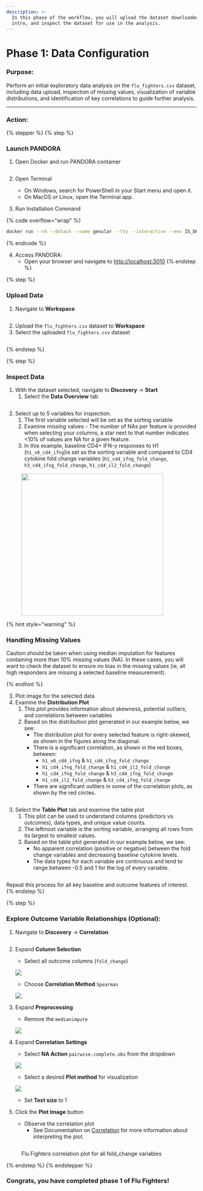 ```yaml
---
description: >-
  In this phase of the workflow, you will upload the dataset downloaded in the
  intro, and inspect the dataset for use in the analysis.
---
```


# Phase 1: Data Configuration

### Purpose:

Perform an initial exploratory data analysis on the `flu_fighters.csv` dataset, including data upload, inspection of missing values, visualization of variable distributions, and identification of key correlations to guide further analysis.

***

### Action:

{% stepper %}
{% step %}
### Launch PANDORA

1.  Open Docker and run PANDORA container



    <figure><img src="../.gitbook/assets/FF_Phase1_Launch Docker_annotated.png" alt=""><figcaption></figcaption></figure>
2. Open Terminal
   * On Windows, search for PowerShell in your Start menu and open it.
   * On MacOS or Linux, open the Terminal app.
3. Run Installation Command

{% code overflow="wrap" %}
```bash
docker run --rm --detach --name genular --tty --interactive --env IS_DOCKER='true' --env TZ=Europe/London --oom-kill-disable --volume genular_frontend_latest:/var/www/genular/pandora --volume genular_backend_latest:/var/www/genular/pandora-backend --volume genular_data_latest:/mnt/usrdata --publish 3010:3010 --publish 3011:3011 --publish 3012:3012 --publish 3013:3013 genular/pandora:latest
```
{% endcode %}

4. Access PANDORA:
   * Open your browser and navigate to [http://localhost:3010](http://localhost:3010)
{% endstep %}

{% step %}
### Upload Data

1. Navigate to **Workspace**

<figure><img src="../.gitbook/assets/FF_Phase1_Workspace_annotated.png" alt=""><figcaption></figcaption></figure>

2. Upload the `flu_fighters.csv` dataset to **Workspace**
3. Select the uploaded `flu_fighters.csv` dataset

<figure><img src="../.gitbook/assets/FF_Phase1_Workspace_Select Dataset_annotated.png" alt=""><figcaption></figcaption></figure>
{% endstep %}

{% step %}
### Inspect Data

1. With the dataset selected, navigate to **Discovery** -> **Start**
   1. Select the **Data Overview** tab

<figure><img src="../.gitbook/assets/FF_Phase1_Discovery_Data Overview_annotated.png" alt=""><figcaption></figcaption></figure>

2. Select up to 5 variables for inspection.
   1. The first variable selected will be set as the sorting variable
   2. Examine missing values - The number of NAs per feature is provided when selecting your columns, a star next to that number indicates <10% of values are NA for a given feature.
   3. In this example, baseline CD4+ IFN-γ responses to H1 (`h1_v0_cd4_ifng`)is set as the sorting variable and compared to CD4 cytokine fold change variables (`h1_cd4_ifng_fold_change`, `h3_cd4_ifng_fold_change`, `h1_cd4_il2_fold_change`)

<figure><img src="../.gitbook/assets/FF_Phase1_Data Discovery_Column Selection.png" alt="" width="375"><figcaption></figcaption></figure>

{% hint style="warning" %}
### Handling Missing Values

Caution should be taken when using median imputation for features containing more than 10% missing values (NA). In these cases, you will want to check the dataset to ensure no bias in the missing values (ie, all high responders are missing a selected baseline measurement).


{% endhint %}

3. Plot image for the selected data
4. Examine the **Distribution Plot**
   1. This plot provides information about skewness, potential outliers, and correlations between variables
   2. Based on the distribution plot generated in our example below, we see:
      * The distribution plot for every selected feature is right-skewed, as shown in the figures along the diagonal.&#x20;
      * There is a significant correlation, as shown in the red boxes, between:
        * `h1_v0_cd4_ifng` & `h1_cd4_ifng_fold_change`
        * `h1_cd4_ifng_fold_change` & `h1_cd4_il2_fold_change`
        * `h1_cd4_ifng_fold_change` & `h3_cd4_ifng_fold_change`
        * `h1_cd4_il2_fold_change` & `h3_cd4_ifng_fold_change`
      * There are significant outliers in some of the correlation plots, as shown by the red circles.

<figure><img src="../.gitbook/assets/FF_Phase1_Distribution Plot_annotated.png" alt=""><figcaption></figcaption></figure>

3. Select the **Table Plot** tab and examine the table plot
   1. This plot can be used to understand columns (predictors vs. outcomes), data types, and unique value counts.
   2. The leftmost variable is the sorting variable, arranging all rows from its largest to smallest values.
   3. Based on the table plot generated in our example below, we see:
      * No apparent correlation (positive or negative) between the fold change variables and decreasing baseline cytokine levels.
      * The data types for each variable are continuous and tend to range between -0.5 and 1 for the log of every variable.

<figure><img src="../.gitbook/assets/FF_Phase1_Table Plot.png" alt=""><figcaption></figcaption></figure>

Repeat this process for all key baseline and outcome features of interest.
{% endstep %}

{% step %}
### Explore Outcome Variable Relationships (Optional):

1. Navigate to **Discovery** -> **Correlation**

<figure><img src="../.gitbook/assets/FF_Phase1_Dicsovery_Correlation_annotated.png" alt=""><figcaption></figcaption></figure>

2.  Expand **Column Selection**

    * Select all outcome columns (`fold_change`)

    ![](<../.gitbook/assets/FF_Phase1_Correlation_Column Selection.png>)

    * Choose **Correlation Method** `Spearman`

    ![](<../.gitbook/assets/FF_Phase1_Correlation_Correlation Method.png>)
3.  Expand **Preprocessing**

    * Remove the `medianimpute`

    ![](<../.gitbook/assets/FF_Phase1_Correlation_Remove medianimpute.png>)
4.  Expand **Correlation Settings**

    * Select **NA Action** `pairwise.complete.obs` from the dropdown

    ![](<../.gitbook/assets/FF_Phase1_Correlation_NA Action.png>)

    * Select a desired **Plot method** for visualization

    ![](<../.gitbook/assets/FF_Phase1_Correlation_Plot Method.png>)

    * Set **Text size** to 1
5. Click the **Plot Image** button
   * Observe the correlation plot
     * &#x20;See Documentation on [Correlation](https://app.gitbook.com/s/9LdC62ZpkxqvCBTPwVZU/data-analysis/discovery/correlation) for more information about interpreting the plot.

<figure><img src="../.gitbook/assets/FF_Phase1_Correlation_Correlation Plot.png" alt=""><figcaption><p>Flu Fighters correlation plot for all fold_change variables</p></figcaption></figure>
{% endstep %}
{% endstepper %}

### Congrats, you have completed phase 1 of Flu Fighters!
